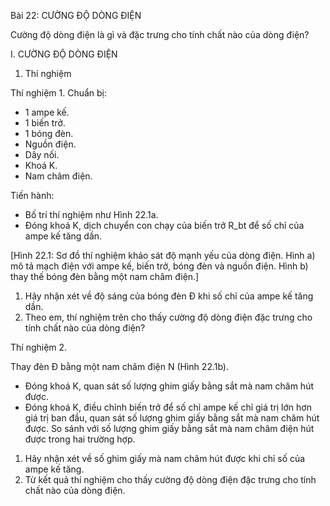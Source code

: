 Bài 22: CƯỜNG ĐỘ DÒNG ĐIỆN

Cường độ dòng điện là gì và đặc trưng cho tính chất nào của dòng điện?

I. CƯỜNG ĐỘ DÒNG ĐIỆN

1. Thí nghiệm

Thí nghiệm 1.
Chuẩn bị:
- 1 ampe kế.
- 1 biến trở.
- 1 bóng đèn.
- Nguồn điện.
- Dây nối.
- Khoá K.
- Nam châm điện.

Tiến hành:
- Bố trí thí nghiệm như Hình 22.1a.
- Đóng khoá K, dịch chuyển con chạy của biến trở R_bt để số chỉ của ampe kế tăng dần.

[Hình 22.1: Sơ đồ thí nghiệm khảo sát độ mạnh yếu của dòng điện. Hình a) mô tả mạch điện với ampe kế, biến trở, bóng đèn và nguồn điện. Hình b) thay thế bóng đèn bằng một nam châm điện.]

1. Hãy nhận xét về độ sáng của bóng đèn Đ khi số chỉ của ampe kế tăng dần.
2. Theo em, thí nghiệm trên cho thấy cường độ dòng điện đặc trưng cho tính chất nào của dòng điện?

Thí nghiệm 2.

Thay đèn Đ bằng một nam châm điện N (Hình 22.1b).

- Đóng khoá K, quan sát số lượng ghim giấy bằng sắt mà nam châm hút được.
- Đóng khoá K, điều chỉnh biến trở để số chỉ ampe kế chỉ giá trị lớn hơn giá trị ban đầu, quan sát số lượng ghim giấy bằng sắt mà nam châm hút được. So sánh với số lượng ghim giấy bằng sắt mà nam châm điện hút được trong hai trường hợp.

1. Hãy nhận xét về số ghim giấy mà nam châm hút được khi chỉ số của ampe kế tăng.
2. Từ kết quả thí nghiệm cho thấy cường độ dòng điện đặc trưng cho tính chất nào của dòng điện.
